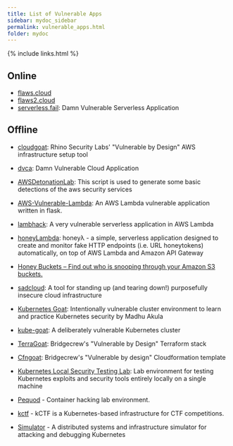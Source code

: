 ```yaml
---
title: List of Vulnerable Apps
sidebar: mydoc_sidebar
permalink: vulnerable_apps.html
folder: mydoc
---
```


{% include links.html %}

## Online

* [flaws.cloud](http://flaws.cloud)
* [flaws2.cloud](http://flaws2.cloud)
* [serverless.fail](http://serverless.fail): Damn Vulnerable Serverless Application

## Offline

* [cloudgoat](https://github.com/RhinoSecurityLabs/cloudgoat): Rhino Security Labs' "Vulnerable by Design" AWS infrastructure setup tool

* [dvca](https://github.com/m6a-UdS/dvca): Damn Vulnerable Cloud Application

* [AWSDetonationLab](https://github.com/sonofagl1tch/AWSDetonationLab): This script is used to generate some basic detections of the aws security services

* [AWS-Vulnerable-Lambda](https://github.com/torque59/AWS-Vulnerable-Lambda): An AWS Lambda vulnerable application written in flask.

* [lambhack](https://github.com/wickett/lambhack): A very vulnerable serverless application in AWS Lambda

* [honeyLambda](https://github.com/0x4D31/honeyLambda): honeyλ - a simple, serverless application designed to create and monitor fake HTTP endpoints (i.e. URL honeytokens) automatically, on top of AWS Lambda and Amazon API Gateway

* [Honey Buckets – Find out who is snooping through your Amazon S3 buckets.](https://breachinsider.com/honey-buckets/)

* [sadcloud](https://github.com/nccgroup/sadcloud): A tool for standing up (and tearing down!) purposefully insecure cloud infrastructure

* [Kubernetes Goat](https://github.com/madhuakula/kubernetes-goat): Intentionally vulnerable cluster environment to learn and practice Kubernetes security by Madhu Akula

* [kube-goat](https://github.com/ksoclabs/kube-goat): A deliberately vulnerable Kubernetes cluster

* [TerraGoat](https://github.com/bridgecrewio/terragoat): Bridgecrew's "Vulnerable by Design" Terraform stack

* [Cfngoat](https://github.com/bridgecrewio/cfngoat): Bridgecrew's "Vulnerable by design" Cloudformation template

* [Kubernetes Local Security Testing Lab](https://github.com/raesene/kube_security_lab): Lab environment for testing Kubernetes exploits and security tools entirely locally on a single machine

* [Pequod](https://github.com/ProfessionallyEvil/Pequod) - Container hacking lab environment.

* [kctf](https://github.com/google/kctf/tree/alpha) - kCTF is a Kubernetes-based infrastructure for CTF competitions.

* [Simulator](https://github.com/google/kctf/tree/alpha) - A distributed systems and infrastructure simulator for attacking and debugging Kubernetes

  

  
